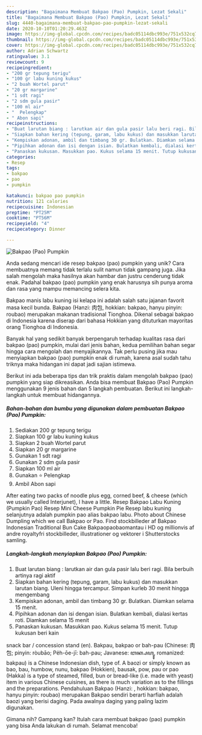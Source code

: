 ```yaml
---
description: "Bagaimana Membuat Bakpao (Pao) Pumpkin, Lezat Sekali"
title: "Bagaimana Membuat Bakpao (Pao) Pumpkin, Lezat Sekali"
slug: 4440-bagaimana-membuat-bakpao-pao-pumpkin-lezat-sekali
date: 2020-10-10T01:20:29.463Z
image: https://img-global.cpcdn.com/recipes/badc05114dbc993e/751x532cq70/bakpao-pao-pumpkin-foto-resep-utama.jpg
thumbnail: https://img-global.cpcdn.com/recipes/badc05114dbc993e/751x532cq70/bakpao-pao-pumpkin-foto-resep-utama.jpg
cover: https://img-global.cpcdn.com/recipes/badc05114dbc993e/751x532cq70/bakpao-pao-pumpkin-foto-resep-utama.jpg
author: Adrian Schwartz
ratingvalue: 3.1
reviewcount: 9
recipeingredient:
- "200 gr tepung terigu"
- "100 gr labu kuning kukus"
- "2 buah Wortel parut"
- "20 gr margarine"
- "1 sdt ragi"
- "2 sdm gula pasir"
- "100 ml air"
- "  Pelengkap"
- " Abon sapi"
recipeinstructions:
- "Buat larutan biang : larutkan air dan gula pasir lalu beri ragi. Bila berbuih artinya ragi aktif"
- "Siapkan bahan kering (tepung, garam, labu kukus) dan masukkan larutan biang. Uleni hingga tercampur. Simpan kurleb 30 menit hingga mengembang"
- "Kempiskan adonan, ambil dan timbang 30 gr. Bulatkan. Diamkan selama 15 menit."
- "Pipihkan adonan dan isi dengan isian. Bulatkan kembali, dialasi kertas roti. Diamkan selama 15 menit"
- "Panaskan kukusan. Masukkan pao. Kukus selama 15 menit. Tutup kukusan beri kain"
categories:
- Resep
tags:
- bakpao
- pao
- pumpkin

katakunci: bakpao pao pumpkin 
nutrition: 121 calories
recipecuisine: Indonesian
preptime: "PT25M"
cooktime: "PT56M"
recipeyield: "4"
recipecategory: Dinner

---
```



![Bakpao (Pao) Pumpkin](https://img-global.cpcdn.com/recipes/badc05114dbc993e/751x532cq70/bakpao-pao-pumpkin-foto-resep-utama.jpg)

Anda sedang mencari ide resep bakpao (pao) pumpkin yang unik? Cara membuatnya memang tidak terlalu sulit namun tidak gampang juga. Jika salah mengolah maka hasilnya akan hambar dan justru cenderung tidak enak. Padahal bakpao (pao) pumpkin yang enak harusnya sih punya aroma dan rasa yang mampu memancing selera kita.

Bakpao manis labu kuning isi kelapa ini adalah salah satu jajanan favorit masa kecil bunda. Bakpao (Hanzi: 肉包, hokkian: bakpao, hanyu pinyin: roubao) merupakan makanan tradisional Tionghoa. Dikenal sebagai bakpao di Indonesia karena diserap dari bahasa Hokkian yang dituturkan mayoritas orang Tionghoa di Indonesia.

Banyak hal yang sedikit banyak berpengaruh terhadap kualitas rasa dari bakpao (pao) pumpkin, mulai dari jenis bahan, kedua pemilihan bahan segar hingga cara mengolah dan menyajikannya. Tak perlu pusing jika mau menyiapkan bakpao (pao) pumpkin enak di rumah, karena asal sudah tahu triknya maka hidangan ini dapat jadi sajian istimewa.


Berikut ini ada beberapa tips dan trik praktis dalam mengolah bakpao (pao) pumpkin yang siap dikreasikan. Anda bisa membuat Bakpao (Pao) Pumpkin menggunakan 9 jenis bahan dan 5 langkah pembuatan. Berikut ini langkah-langkah untuk membuat hidangannya.

<!--inarticleads1-->

##### Bahan-bahan dan bumbu yang digunakan dalam pembuatan Bakpao (Pao) Pumpkin:

1. Sediakan 200 gr tepung terigu
1. Siapkan 100 gr labu kuning kukus
1. Siapkan 2 buah Wortel parut
1. Siapkan 20 gr margarine
1. Gunakan 1 sdt ragi
1. Gunakan 2 sdm gula pasir
1. Siapkan 100 ml air
1. Gunakan  ⭐ Pelengkap
1. Ambil  Abon sapi


After eating two packs of noodle plus egg, corned beef, &amp; cheese (which we usually called Interjunet), I have a little. Resep Bakpao Labu Kuning (Pumpkin Pao) Resep Mini Cheese Pumpkin Pie Resep labu kuning selanjutnya adalah pumpkin pao alias bakpao labu. Photo about Chinese Dumpling which we call Bakpao or Pao. Find stockbilleder af Bakpao Indonesian Traditional Bun Cake Bakpaopaobaomantau i HD og millionvis af andre royaltyfri stockbilleder, illustrationer og vektorer i Shutterstocks samling. 

<!--inarticleads2-->

##### Langkah-langkah menyiapkan Bakpao (Pao) Pumpkin:

1. Buat larutan biang : larutkan air dan gula pasir lalu beri ragi. Bila berbuih artinya ragi aktif
1. Siapkan bahan kering (tepung, garam, labu kukus) dan masukkan larutan biang. Uleni hingga tercampur. Simpan kurleb 30 menit hingga mengembang
1. Kempiskan adonan, ambil dan timbang 30 gr. Bulatkan. Diamkan selama 15 menit.
1. Pipihkan adonan dan isi dengan isian. Bulatkan kembali, dialasi kertas roti. Diamkan selama 15 menit
1. Panaskan kukusan. Masukkan pao. Kukus selama 15 menit. Tutup kukusan beri kain


snack bar / concession stand (en). Bakpau, bakpao or bah-pau (Chinese: 肉包; pinyin: ròubāo; Pe̍h-ōe-jī: bah-pau; Javanese: ꦧꦏ꧀ꦥꦲꦸ, romanized: bakpau) is a Chinese Indonesian dish, type of. A baozi or simply known as bao, bau, humbow, nunu, bakpao (Hokkien), bausak, pow, pau or pao (Hakka) is a type of steamed, filled, bun or bread-like (i.e. made with yeast) item in various Chinese cuisines, as there is much variation as to the fillings and the preparations. Pendahuluan Bakpao (Hanzi: , hokkian: bakpao, hanyu pinyin: roubao) merupakan Bakpao sendiri berarti harfiah adalah baozi yang berisi daging. Pada awalnya daging yang paling lazim digunakan. 

Gimana nih? Gampang kan? Itulah cara membuat bakpao (pao) pumpkin yang bisa Anda lakukan di rumah. Selamat mencoba!
